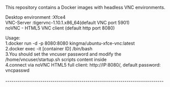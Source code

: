 This repository contains a Docker images with headless VNC environments.

Desktop environment :Xfce4</br>
VNC-Server :tigervnc-1.10.1.x86_64(default VNC port 5901)</br>
noVNC - HTML5 VNC client (default http port 8080)</br>

Usage:</br>
1.docker run -d -p 8080:8080 kingma/ubuntu-xfce-vnc:latest</br>
2.docker exec -it [container ID] /bin/bash</br>
3.You should set the vncuser password and modify the /home/vncuser/startup.sh scripts content inside</br>
4.connect via noVNC HTML5 full client: http://IP:8080/, default password: vncpasswd</br>
</br>
-----------------------------------------------------------------------------</br>

